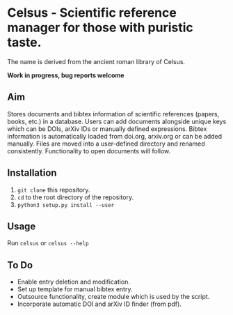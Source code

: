 
Celsus - Scientific reference manager for those with puristic taste.
====================================================================

The name is derived from the ancient roman library of Celsus.

**Work in progress, bug reports welcome**

Aim
---
Stores documents and bibtex information of scientific references (papers, books, etc.) in a database.
Users can add documents alongside unique keys which can be DOIs, arXiv IDs or manually defined expressions.
Bibtex information is automatically loaded from doi.org, arxiv.org or can be added manually.
Files are moved into a user-defined directory and renamed consistently.
Functionality to open documents will follow.

Installation
------------

1. `git clone` this repository.
2. `cd` to the root directory of the repository.
3. `python3 setup.py install --user`

Usage
-----

Run `celsus` or `celsus --help`


To Do
-----
- Enable entry deletion and modification.
- Set up template for manual bibtex entry.
- Outsource functionality, create module which is used by the script.
- Incorporate automatic DOI and arXiv ID finder (from pdf).

